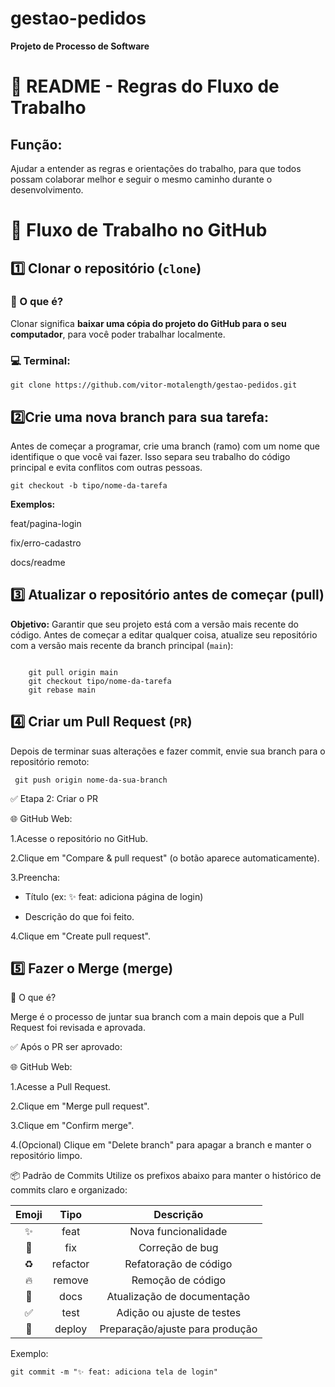 # gestao-pedidos
**Projeto de Processo de Software**
# 📘 README - Regras do Fluxo de Trabalho

## Função:
Ajudar a entender as regras e orientações do trabalho, para que todos possam colaborar melhor e seguir o mesmo caminho durante o desenvolvimento.

# 🔄 Fluxo de Trabalho no GitHub
## 1️⃣ Clonar o repositório (`clone`)

### 🔹 O que é?

Clonar significa **baixar uma cópia do projeto do GitHub para o seu computador**, para você poder trabalhar localmente.

### 💻 Terminal:

   ```
 git clone https://github.com/vitor-motalength/gestao-pedidos.git

  ```

## 2️⃣**Crie uma nova branch para sua tarefa:**
Antes de começar a programar, crie uma branch (ramo) com um nome que identifique o que você vai fazer. Isso separa seu trabalho do código principal e evita conflitos com outras pessoas.

```
git checkout -b tipo/nome-da-tarefa
```

 **Exemplos:**

feat/pagina-login

fix/erro-cadastro

docs/readme

## 3️⃣ **Atualizar o repositório antes de começar (pull)**
 **Objetivo:** Garantir que seu projeto está com a versão mais recente do código.
   Antes de começar a editar qualquer coisa, atualize seu repositório com a versão mais recente da branch principal (`main`):
```

    git pull origin main
    git checkout tipo/nome-da-tarefa
    git rebase main
```

## 4️⃣ **Criar um Pull Request (`PR`)**
Depois de terminar suas alterações e fazer commit, envie sua branch para o repositório remoto:

```
 git push origin nome-da-sua-branch
```
✅ Etapa 2: Criar o PR

🌐 GitHub Web:

1.Acesse o repositório no GitHub.

2.Clique em "Compare & pull request" (o botão aparece automaticamente).

3.Preencha:

* Título (ex: ✨ feat: adiciona página de login)

* Descrição do que foi feito.

4.Clique em "Create pull request".

## 5️⃣ **Fazer o Merge (merge)**

🔹 O que é?

Merge é o processo de juntar sua branch com a main depois que a Pull Request foi revisada e aprovada.

✅ Após o PR ser aprovado:

🌐 GitHub Web:

1.Acesse a Pull Request.

2.Clique em "Merge pull request".

3.Clique em "Confirm merge".

4.(Opcional) Clique em "Delete branch" para apagar a branch e manter o repositório limpo.

📦 Padrão de Commits
Utilize os prefixos abaixo para manter o histórico de commits claro e organizado:

Emoji| Tipo|Descrição
:----:|:-----:|:----:
✨| feat|Nova funcionalidade
🐛| fix|Correção de bug
♻️|refactor|Refatoração de código
🔥|remove|Remoção de código
📝|docs|Atualização de documentação
✅|test|Adição ou ajuste de testes
🚀|deploy|Preparação/ajuste para produção

Exemplo:
   ```
git commit -m "✨ feat: adiciona tela de login"
 ```












